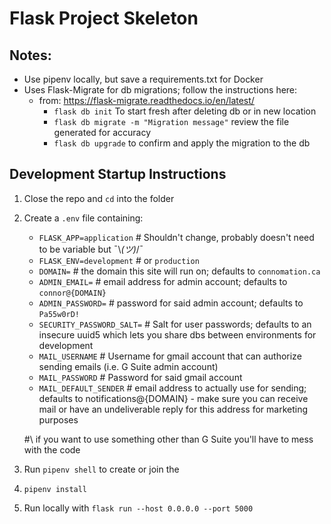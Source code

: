 # Flask Project Skeleton

## Notes:
- Use pipenv locally, but save a requirements.txt for Docker
- Uses Flask-Migrate for db migrations; follow the instructions here:
    - from: https://flask-migrate.readthedocs.io/en/latest/
        - `flask db init` To start fresh after deleting db or in new location
        - `flask db migrate -m "Migration message"` review the file generated for accuracy
        - `flask db upgrade` to confirm and apply the migration to the db

## Development Startup Instructions
1. Close the repo and `cd` into the folder
1. Create a `.env` file containing:
    - `FLASK_APP=application` # Shouldn't change, probably doesn't need to be variable but ¯\\_(ツ)_/¯
    - `FLASK_ENV=development` # or `production`
    - `DOMAIN=` # the domain this site will run on; defaults to `connomation.ca`
    - `ADMIN_EMAIL=` # email address for admin account; defaults to `connor@{DOMAIN}`
    - `ADMIN_PASSWORD=` # password for said admin account; defaults to `Pa55w0rD!`
    - `SECURITY_PASSWORD_SALT=` # Salt for user passwords; defaults to an insecure uuid5 which lets you share dbs between environments for development
    - `MAIL_USERNAME` # Username for gmail account that can authorize sending emails (i.e. G Suite admin account)
    - `MAIL_PASSWORD` # Password for said gmail account
    - `MAIL_DEFAULT_SENDER` # email address to actually use for sending; defaults to notifications@{DOMAIN} - make sure you can receive mail or have an undeliverable reply for this address for marketing purposes
    
    #\ if you want to use something other than G Suite you'll have to mess with the code
1. Run `pipenv shell` to create or join the 
1. `pipenv install`
1. Run locally with `flask run --host 0.0.0.0 --port 5000`